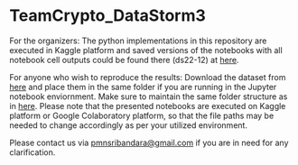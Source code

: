 # TeamCrypto_DataStorm3

For the organizers: The python implementations in this repository are executed in Kaggle platform and saved versions of the notebooks with all notebook cell outputs could be found there (ds22-12) at [here](https://www.kaggle.com/competitions/data-storm-30/overview). 

For anyone who wish to reproduce the results: Download the dataset from [here](https://www.kaggle.com/competitions/data-storm-30/data) and place them in the same folder if you are running in the Jupyter notebook enviornment. Make sure to maintain the same folder structure as in [here](https://www.kaggle.com/competitions/data-storm-30/data). Please note that the presented notebooks are executed on Kaggle platform or Google Colaboratory platform, so that the file paths may be needed to change accordingly as per your utilized environment. 

Please contact us via pmnsribandara@gmail.com if you are in need for any clarification.

